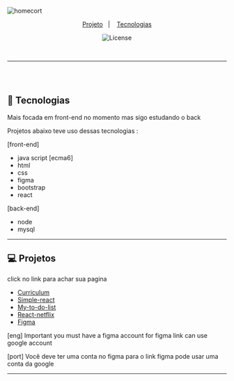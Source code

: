 ![homecort](https://user-images.githubusercontent.com/59980463/120203711-6547f280-c1fe-11eb-80cf-d76b32ac74df.png)



<p align="center">
  <a href="#-projetos">Projeto</a>&nbsp;&nbsp;&nbsp;|&nbsp;&nbsp;&nbsp;
   <a href="#-Tecnologias">Tecnologias</a>
<p align="center">
  <img alt="License" src="https://img.shields.io/static/v1?label=license&message=MIT&color=b5838d&labelColor=000000">
</p>
<br>

___
<br><br>
## 🚀 Tecnologias

Mais focada em front-end no momento mas sigo estudando o back

Projetos abaixo teve uso dessas tecnologias :

[front-end]
- java script [ecma6]
- html
- css
- figma
- bootstrap
- react

[back-end]
- node
- mysql

___
## 💻 Projetos
<p > click no link para achar sua pagina </p>

- [Curriculum ](https://www.figma.com/file/UWGAzexUoPe2MYHUXeuqpt/portifolio-curriculum?node-id=0%3A1)
- [Simple-react ](https://www.figma.com/file/UWGAzexUoPe2MYHUXeuqpt/portifolio-curriculum?node-id=0%3A1)
- [My-to-do-list ](https://www.figma.com/file/UWGAzexUoPe2MYHUXeuqpt/portifolio-curriculum?node-id=0%3A1)
- [React-netflix ](https://www.figma.com/file/UWGAzexUoPe2MYHUXeuqpt/portifolio-curriculum?node-id=0%3A1)
- [Figma](https://www.figma.com/file/UWGAzexUoPe2MYHUXeuqpt/portifolio-curriculum?node-id=0%3A1)

[eng] Important you must have a figma account for figma link can use google account 

[port] Você deve ter uma conta no figma para o link figma pode usar uma conta da google



---

